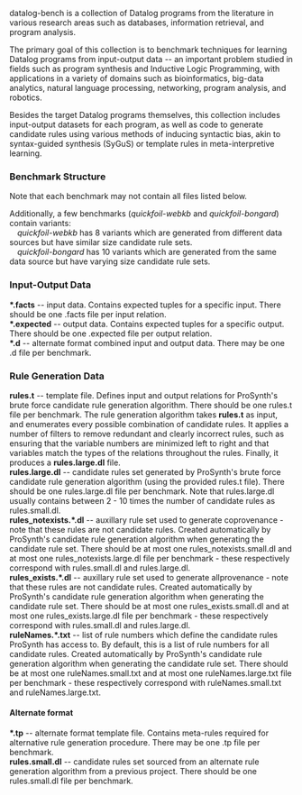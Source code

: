 datalog-bench is a collection of Datalog programs from the literature in various research areas such as databases, information retrieval, and program analysis.

The primary goal of this collection is to benchmark techniques for learning Datalog programs from input-output data -- an important problem studied in fields such as program synthesis and Inductive Logic Programming, with applications in a variety of domains such as bioinformatics, big-data analytics, natural language processing, networking, program analysis, and robotics.

Besides the target Datalog programs themselves, this collection includes input-output datasets for each program, as well as code to generate candidate rules using various methods of inducing syntactic bias, akin to syntax-guided synthesis (SyGuS) or template rules in meta-interpretive learning.

### Benchmark Structure
Note that each benchmark may not contain all files listed below.

Additionally, a few benchmarks (*quickfoil-webkb* and *quickfoil-bongard*) contain variants: 
<br>
&emsp;*quickfoil-webkb* has 8 variants which are generated from different data sources but have similar size candidate rule sets.
<br>
&emsp;*quickfoil-bongard* has 10 variants which are generated from the same data source but have varying size candidate rule sets.

### Input-Output Data
<b>\*.facts</b> -- input data. Contains expected tuples for a specific input. There should be one .facts file per input relation. 
<br>
<b>\*.expected</b> -- output data. Contains expected tuples for a specific output. There should be one .expected file per output relation. 
<br>
<b>\*.d</b> -- alternate format combined input and output data. There may be one .d file per benchmark.
<br>

### Rule Generation Data
<b>rules.t</b> -- template file. Defines input and output relations for ProSynth's brute force candidate rule generation algorithm. There should be one rules.t file per benchmark. The rule generation algorithm takes <b>rules.t</b> as input, and enumerates every possible combination of candidate rules. It applies a number of filters to remove redundant and clearly incorrect rules, such as ensuring that the variable numbers are minimized left to right and that variables match the types of the relations throughout the rules. Finally, it produces a <b>rules.large.dl</b> file.
<br>
<b>rules.large.dl</b> -- candidate rules set generated by ProSynth's brute force candidate rule generation algorithm (using the provided rules.t file). There should be one rules.large.dl file per benchmark. Note that rules.large.dl usually contains between 2 - 10 times the number of candidate rules as rules.small.dl. 
<br>
<b>rules_notexists.\*.dl</b> -- auxillary rule set used to generate coprovenance - note that these rules are not candidate rules. Created automatically by ProSynth's candidate rule generation algorithm when generating the candidate rule set. There should be at most one rules_notexists.small.dl and at most one rules_notexists.large.dl file per benchmark - these respectively correspond with rules.small.dl and rules.large.dl.
<br>
<b>rules_exists.\*.dl</b> -- auxillary rule set used to generate allprovenance - note that these rules are not candidate rules. Created automatically by ProSynth's candidate rule generation algorithm when generating the candidate rule set. There should be at most one rules_exists.small.dl and at most one rules_exists.large.dl file per benchmark - these respectively correspond with rules.small.dl and rules.large.dl.
<br>
<b>ruleNames.\*.txt</b> -- list of rule numbers which define the candidate rules ProSynth has access to. By default, this is a list of rule numbers for all candidate rules.  Created automatically by ProSynth's candidate rule generation algorithm when generating the candidate rule set. There should be at most one ruleNames.small.txt and at most one ruleNames.large.txt file per benchmark - these respectively correspond with ruleNames.small.txt and ruleNames.large.txt.
<br>

#### Alternate format
<b>\*.tp</b> -- alternate format template file. Contains meta-rules required for alternative rule generation procedure. There may be one .tp file per benchmark.
<br>
<b>rules.small.dl</b> -- candidate rules set sourced from an alternate rule generation algorithm from a previous project. There should be one rules.small.dl file per benchmark.
<br>
